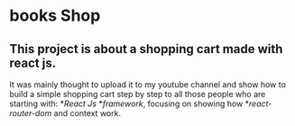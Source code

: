 # books Shop

## This project is about a shopping cart made with react js.

It was mainly thought to upload it to my youtube channel and show how to build a simple shopping cart step by step to all those people who are starting with:
 **React Js*
 **framework*,
  focusing on showing how 
  **react-router-dom* and context work.